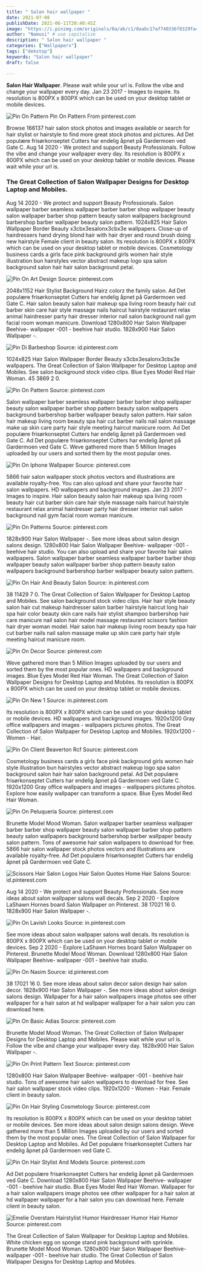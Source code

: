```yaml
---
title: " Salon hair wallpaper "
date: 2021-07-08
publishDate: 2021-06-11T20:40:45Z
image: "https://i.pinimg.com/originals/0a/ab/c1/0aabc17af740336f8329fa4c75452bfc.jpg"
author: "Namusi" # use capitalize
description: " Salon hair wallpaper "
categories: ["Wallpapers"]
tags: ["dekstop"]
keywords: "Salon hair wallpaper"
draft: false

---
```



**Salon Hair Wallpaper**. Please wait while your url is. Follow the vibe and change your wallpaper every day. Jan 23 2017 - Images to inspire. Its resolution is 800PX x 800PX which can be used on your desktop tablet or mobile devices.

![Pin On Pattern](https://i.pinimg.com/originals/2c/c5/12/2cc512897b99966d939818ab16d30ff0.jpg "Pin On Pattern")
Pin On Pattern From pinterest.com


Browse 166137 hair salon stock photos and images available or search for hair stylist or hairstyle to find more great stock photos and pictures. Ad Det populære frisørkonseptet Cutters har endelig åpnet på Gardermoen ved Gate C. Aug 14 2020 - We protect and support Beauty Professionals. Follow the vibe and change your wallpaper every day. Its resolution is 800PX x 800PX which can be used on your desktop tablet or mobile devices. Please wait while your url is.

### The Great Collection of Salon Wallpaper Designs for Desktop Laptop and Mobiles.

Aug 14 2020 - We protect and support Beauty Professionals. Salon wallpaper barber seamless wallpaper barber barber shop wallpaper beauty salon wallpaper barber shop pattern beauty salon wallpapers background barbershop barber wallpaper beauty salon pattern. 1024x825 Hair Salon Wallpaper Border Beauty x3cbx3esalonx3cbx3e wallpapers. Close-up of hairdressers hand drying blond hair with hair dryer and round brush doing new hairstyle Female client in beauty salon. Its resolution is 800PX x 800PX which can be used on your desktop tablet or mobile devices. Cosmetology business cards a girls face pink background girls women hair style illustration bun hairstyles vector abstract makeup logo spa salon background salon hair hair salon background petal.


![Pin On Art Design](https://i.pinimg.com/474x/dc/04/e6/dc04e661c28323cc6a389de1dcc67204.jpg "Pin On Art Design")
Source: pinterest.com

2048x1152 Hair Stylist Background Hairz colorz the family salon. Ad Det populære frisørkonseptet Cutters har endelig åpnet på Gardermoen ved Gate C. Hair salon beauty salon hair makeup spa living room beauty hair cut barber skin care hair style massage nails haircut hairstyle restaurant relax animal hairdresser party hair dresser interior nail salon background nail gym facial room woman manicure. Download 1280x800 Hair Salon Wallpaper Beehive- wallpaper -001 - beehive hair studio. 1828x900 Hair Salon Wallpaper -.

![Pin Di Barbeshop](https://i.pinimg.com/originals/fa/4c/d1/fa4cd1d1ba1d2562b4f7c53ef158791c.jpg "Pin Di Barbeshop")
Source: id.pinterest.com

1024x825 Hair Salon Wallpaper Border Beauty x3cbx3esalonx3cbx3e wallpapers. The Great Collection of Salon Wallpaper for Desktop Laptop and Mobiles. See salon background stock video clips. Blue Eyes Model Red Hair Woman. 45 3869 2 0.

![Pin On Pattern](https://i.pinimg.com/originals/2c/c5/12/2cc512897b99966d939818ab16d30ff0.jpg "Pin On Pattern")
Source: pinterest.com

Salon wallpaper barber seamless wallpaper barber barber shop wallpaper beauty salon wallpaper barber shop pattern beauty salon wallpapers background barbershop barber wallpaper beauty salon pattern. Hair salon hair makeup living room beauty spa hair cut barber nails nail salon massage make up skin care party hair style meeting haircut manicure room. Ad Det populære frisørkonseptet Cutters har endelig åpnet på Gardermoen ved Gate C. Ad Det populære frisørkonseptet Cutters har endelig åpnet på Gardermoen ved Gate C. Weve gathered more than 5 Million Images uploaded by our users and sorted them by the most popular ones.

![Pin On Iphone Wallpaper](https://i.pinimg.com/originals/0e/8f/85/0e8f854d7a519a0dc3033ae6072a5e6e.jpg "Pin On Iphone Wallpaper")
Source: pinterest.com

5866 hair salon wallpaper stock photos vectors and illustrations are available royalty-free. You can also upload and share your favorite hair salon wallpapers. HD wallpapers and background images. Jan 23 2017 - Images to inspire. Hair salon beauty salon hair makeup spa living room beauty hair cut barber skin care hair style massage nails haircut hairstyle restaurant relax animal hairdresser party hair dresser interior nail salon background nail gym facial room woman manicure.

![Pin On Patterns](https://i.pinimg.com/originals/57/46/b7/5746b73e0010d643a9112d93908ec316.jpg "Pin On Patterns")
Source: pinterest.com

1828x900 Hair Salon Wallpaper -. See more ideas about salon design salons design. 1280x800 Hair Salon Wallpaper Beehive- wallpaper -001 - beehive hair studio. You can also upload and share your favorite hair salon wallpapers. Salon wallpaper barber seamless wallpaper barber barber shop wallpaper beauty salon wallpaper barber shop pattern beauty salon wallpapers background barbershop barber wallpaper beauty salon pattern.

![Pin On Hair And Beauty Salon](https://i.pinimg.com/originals/be/8f/83/be8f835d46e2b172bf1c7220c8971d52.jpg "Pin On Hair And Beauty Salon")
Source: in.pinterest.com

38 11429 7 0. The Great Collection of Salon Wallpaper for Desktop Laptop and Mobiles. See salon background stock video clips. Hair hair style beauty salon hair cut makeup hairdresser salon barber hairstyle haircut long hair spa hair color beauty skin care nails hair stylist shampoo barbershop hair care manicure nail salon hair model massage restaurant scissors fashion hair dryer woman model. Hair salon hair makeup living room beauty spa hair cut barber nails nail salon massage make up skin care party hair style meeting haircut manicure room.

![Pin On Decor](https://i.pinimg.com/originals/3d/b5/51/3db55114c44cbc97870372c60844faa8.jpg "Pin On Decor")
Source: pinterest.com

Weve gathered more than 5 Million Images uploaded by our users and sorted them by the most popular ones. HD wallpapers and background images. Blue Eyes Model Red Hair Woman. The Great Collection of Salon Wallpaper Designs for Desktop Laptop and Mobiles. Its resolution is 800PX x 800PX which can be used on your desktop tablet or mobile devices.

![Pin On New 1](https://i.pinimg.com/originals/47/cd/bc/47cdbc53ff48dd7ce1c4cce5332f8d66.jpg "Pin On New 1")
Source: in.pinterest.com

Its resolution is 800PX x 800PX which can be used on your desktop tablet or mobile devices. HD wallpapers and background images. 1920x1200 Gray office wallpapers and images - wallpapers pictures photos. The Great Collection of Salon Wallpaper for Desktop Laptop and Mobiles. 1920x1200 - Women - Hair.

![Pin On Client Beaverton Rcf](https://i.pinimg.com/564x/bf/6a/28/bf6a288ec029bd692a7b932667f016fd.jpg "Pin On Client Beaverton Rcf")
Source: pinterest.com

Cosmetology business cards a girls face pink background girls women hair style illustration bun hairstyles vector abstract makeup logo spa salon background salon hair hair salon background petal. Ad Det populære frisørkonseptet Cutters har endelig åpnet på Gardermoen ved Gate C. 1920x1200 Gray office wallpapers and images - wallpapers pictures photos. Explore how easily wallpaper can transform a space. Blue Eyes Model Red Hair Woman.

![Pin On Peluqueria](https://i.pinimg.com/originals/80/55/0b/80550b2d2521bf459037ba822e23dd5a.jpg "Pin On Peluqueria")
Source: pinterest.com

Brunette Model Mood Woman. Salon wallpaper barber seamless wallpaper barber barber shop wallpaper beauty salon wallpaper barber shop pattern beauty salon wallpapers background barbershop barber wallpaper beauty salon pattern. Tons of awesome hair salon wallpapers to download for free. 5866 hair salon wallpaper stock photos vectors and illustrations are available royalty-free. Ad Det populære frisørkonseptet Cutters har endelig åpnet på Gardermoen ved Gate C.

![Scissors Hair Salon Logos Hair Salon Quotes Home Hair Salons](https://i.pinimg.com/originals/c4/c6/d1/c4c6d16fb08f7f951f9de8f6f47ca2c3.jpg "Scissors Hair Salon Logos Hair Salon Quotes Home Hair Salons")
Source: id.pinterest.com

Aug 14 2020 - We protect and support Beauty Professionals. See more ideas about salon wallpaper salons wall decals. Sep 2 2020 - Explore LaShawn Hornes board Salon Wallpaper on Pinterest. 38 17021 16 0. 1828x900 Hair Salon Wallpaper -.

![Pin On Lavish Looks](https://i.pinimg.com/originals/58/99/44/5899440d84baeda8f5389decfa0618ae.jpg "Pin On Lavish Looks")
Source: in.pinterest.com

See more ideas about salon wallpaper salons wall decals. Its resolution is 800PX x 800PX which can be used on your desktop tablet or mobile devices. Sep 2 2020 - Explore LaShawn Hornes board Salon Wallpaper on Pinterest. Brunette Model Mood Woman. Download 1280x800 Hair Salon Wallpaper Beehive- wallpaper -001 - beehive hair studio.

![Pin On Nasim](https://i.pinimg.com/originals/13/75/6d/13756de2e58ea0c1e68b3495de6bf579.jpg "Pin On Nasim")
Source: id.pinterest.com

38 17021 16 0. See more ideas about salon decor salon design hair salon decor. 1828x900 Hair Salon Wallpaper -. See more ideas about salon design salons design. Wallpaper for a hair salon wallpapers image photos see other wallpaper for a hair salon at hd wallpaper wallpaper for a hair salon you can download here.

![Pin On Basic Adias](https://i.pinimg.com/originals/7e/f8/30/7ef8304f3ab8bbb47400e54bc9db21e6.jpg "Pin On Basic Adias")
Source: pinterest.com

Brunette Model Mood Woman. The Great Collection of Salon Wallpaper Designs for Desktop Laptop and Mobiles. Please wait while your url is. Follow the vibe and change your wallpaper every day. 1828x900 Hair Salon Wallpaper -.

![Pin On Print Pattern Text](https://i.pinimg.com/originals/e4/41/99/e441991428090f8b62308d4db8b04c1f.jpg "Pin On Print Pattern Text")
Source: pinterest.com

1280x800 Hair Salon Wallpaper Beehive- wallpaper -001 - beehive hair studio. Tons of awesome hair salon wallpapers to download for free. See hair salon wallpaper stock video clips. 1920x1200 - Women - Hair. Female client in beauty salon.

![Pin On Hair Styling Cosmetology](https://i.pinimg.com/originals/6e/52/5b/6e525bc20beb3ad4ff571dfc6371e360.jpg "Pin On Hair Styling Cosmetology")
Source: pinterest.com

Its resolution is 800PX x 800PX which can be used on your desktop tablet or mobile devices. See more ideas about salon design salons design. Weve gathered more than 5 Million Images uploaded by our users and sorted them by the most popular ones. The Great Collection of Salon Wallpaper for Desktop Laptop and Mobiles. Ad Det populære frisørkonseptet Cutters har endelig åpnet på Gardermoen ved Gate C.

![Pin On Hair Stylist And Models](https://i.pinimg.com/originals/10/d3/75/10d375fbc3484645e9fc5aa0cb8b8ac9.jpg "Pin On Hair Stylist And Models")
Source: pinterest.com

Ad Det populære frisørkonseptet Cutters har endelig åpnet på Gardermoen ved Gate C. Download 1280x800 Hair Salon Wallpaper Beehive- wallpaper -001 - beehive hair studio. Blue Eyes Model Red Hair Woman. Wallpaper for a hair salon wallpapers image photos see other wallpaper for a hair salon at hd wallpaper wallpaper for a hair salon you can download here. Female client in beauty salon.

![Emelie Overstam Hairstylist Humor Hairdresser Humor Hair Humor](https://i.pinimg.com/originals/0a/ab/c1/0aabc17af740336f8329fa4c75452bfc.jpg "Emelie Overstam Hairstylist Humor Hairdresser Humor Hair Humor")
Source: pinterest.com

The Great Collection of Salon Wallpaper for Desktop Laptop and Mobiles. White chicken egg on sponge stand pink background with sprinkle. Brunette Model Mood Woman. 1280x800 Hair Salon Wallpaper Beehive- wallpaper -001 - beehive hair studio. The Great Collection of Salon Wallpaper Designs for Desktop Laptop and Mobiles.

